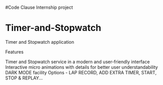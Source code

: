 #Code Clause Internship project
# Timer-and-Stopwatch
Timer and Stopwatch application

Features

Timer and Stopwatch service in a modern and user-friendly interface
Interactive micro animations with details for better user understandability
DARK MODE facility
Options - LAP RECORD, ADD EXTRA TIMER, START, STOP & REPLAY...
